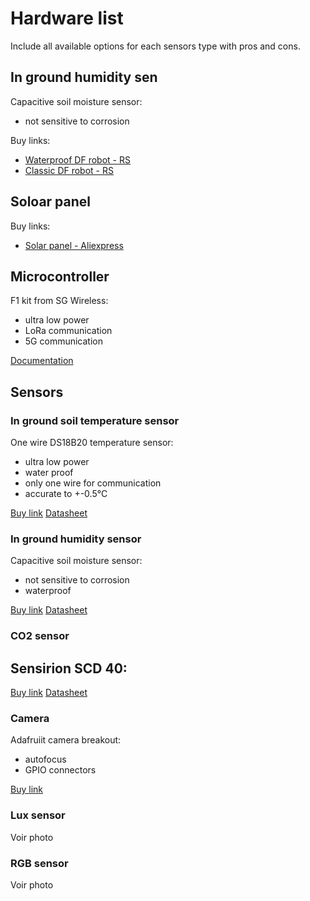 # Hardware list

Include all available options for each sensors type with pros and cons.

## In ground humidity sen

Capacitive soil moisture sensor:

- not sensitive to corrosion

Buy links:

- [Waterproof DF robot - RS](https://fr.rs-online.com/web/p/kits-de-developpement-pour-capteur/2049905?gb=s)
- [Classic DF robot - RS](https://fr.rs-online.com/web/p/kits-de-developpement-pour-capteur/2049892?gb=s)

## Soloar panel

Buy links:

- [Solar panel - Aliexpress](https://fr.aliexpress.com/item/1005002996845292.html?spm=a2g0n.productlist.0.0.3f6a504adAED2o&browser_id=9912822ba7104565be8b54cba042be38&aff_platform=msite&m_page_id=uhemhfyihucauiqa1949d31b18a11be4e5b4169a4f&gclid=&pdp_npi=4%40dis%21EUR%213.65%210.99%21%21%213.71%211.00%21%402103894417378040671818237e8bad%2112000023131955730%21sea%21FR%210%21ABX&algo_pvid=fbef27f0-ebd8-4d19-bb38-3ce8c8e70ac6&search_p4p_id=202501250321072425412939565280013268461_3&_gl=1*1y16e74*_ga*MjE1MjE3MzMwLjE3Mzc4MDQwNjk.*_ga_VED1YSGNC7*MTczNzgwNDA2OC4xLjAuMTczNzgwNDA3MC42MC4wLjA.*_gcl_au*MjAyMzQ1MDk0Ny4xNzM3ODA0MDcx)




## Microcontroller

F1 kit from SG Wireless:

- ultra low power
- LoRa communication
- 5G communication

[Documentation](https://docs.sgwireless.com/)

## Sensors

### In ground soil temperature sensor

One wire DS18B20 temperature sensor:

- ultra low power
- water proof
- only one wire for communication
- accurate to +-0.5°C

[Buy link](https://fr.rs-online.com/web/p/capteurs-de-temperature-et-d-humidite/3783584?cm_mmc=FR-PPC-DS3A-_-google-_-DSA_FR_FR_Semi-conducteurs_Index-_-Capteurs+de+temp%C3%A9rature+et+d%27humidit%C3%A9%7C+Products-_-DYNAMIC+SEARCH+ADS&matchtype=&dsa-1595340580923&gad_source=1&gclid=Cj0KCQiAhvK8BhDfARIsABsPy4gR1c5HFWrsQ99e3vq3mRYVEiKyIskBcQtnEIbpkhLIjfnD6sxhhGUaAhVfEALw_wcB&gclsrc=aw.ds)
[Datasheet](https://docs.rs-online.com/e4d4/0900766b8002ff48.pdf)

### In ground humidity sensor

Capacitive soil moisture sensor:

- not sensitive to corrosion
- waterproof

[Buy link](https://fr.rs-online.com/web/p/kits-de-developpement-pour-capteur/2049905?gb=s)
[Datasheet](https://docs.rs-online.com/8389/A700000007238462.pdf)

### CO2 sensor

Sensirion SCD 40:
- 

[Buy link](https://www.adafruit.com/product/5187)
[Datasheet](https://sensirion.com/media/documents/48C4B7FB/66E05452/CD_DS_SCD4x_Datasheet_D1.pdf)

### Camera

Adafruiit camera breakout:

- autofocus
- GPIO connectors

[Buy link](https://www.adafruit.com/product/5838)

### Lux sensor

Voir photo

### RGB sensor

Voir photo


